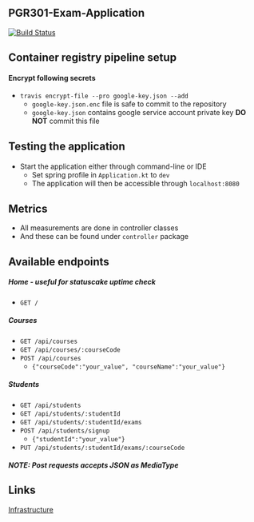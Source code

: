 ## PGR301-Exam-Application

[![Build Status](https://travis-ci.com/Hannarong98/PGR301-Exam-application.svg?token=DqMpxq41VWvgzW8Fy3oq&branch=master)](https://travis-ci.com/Hannarong98/PGR301-Exam-application)


Container registry pipeline setup
---
#### Encrypt following secrets
* `travis encrypt-file --pro google-key.json --add`
    * `google-key.json.enc` file is safe to commit to the repository
    * `google-key.json` contains google service account private key __DO NOT__ commit this file

Testing the application
--
#### 
* Start the application either through command-line or IDE
    * Set spring profile in `Application.kt` to `dev`
    * The application will then be accessible through `localhost:8080`

Metrics
---
* All measurements are done in controller classes
* And these can be found under `controller` package

Available endpoints
---
##### Home - useful for statuscake uptime check
* `GET /` 

##### Courses
* `GET /api/courses`
* `GET /api/courses/:courseCode`
* `POST /api/courses`
     * `{"courseCode":"your_value", "courseName":"your_value"}`

##### Students
* `GET /api/students`
* `GET /api/students/:studentId`
* `GET /api/students/:studentId/exams`
* `POST /api/students/signup`
    * `{"studentId":"your_value"}`
* `PUT /api/students/:studentId/exams/:courseCode`

##### NOTE: Post requests accepts JSON as MediaType

Links
---

[Infrastructure](https://github.com/Hannarong98/PGR301-Exam-Infrastructure)